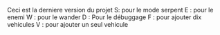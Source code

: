 Ceci est la derniere version du projet
S: pour le mode serpent 
E : pour le enemi
W : pour le wander 
D : Pour le débuggage 
F : pour ajouter dix vehicules 
V : pour ajouter un seul vehicule 
